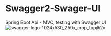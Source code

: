 # Swagger2-Swager-UI

Spring Boot Api - MVC, testing with Swagger UI
![swagger-logo-1024x530_250x_crop_top@2x](https://user-images.githubusercontent.com/57706581/96193085-b0e7ad80-0f47-11eb-95d3-69aabdb8feb8.png)
